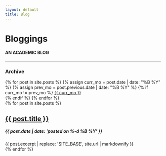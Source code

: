 ```yaml
---
layout: default
title: Blog
---
```


# Bloggings

#### AN ACADEMIC BLOG

----

<div class="row">
<div class="col-sm-3">
  <h3>Archive</h3>
  {% for post in site.posts %}
    {% assign curr_mo = post.date | date: "%B %Y" %}
    {% assign prev_mo = post.previous.date | date: "%B %Y" %}
    {% if curr_mo != prev_mo %}
      <a href="/blog/{{ post.date | date: "%Y" }}/{{ post.date | date: "%m" }}/">
        {{ curr_mo }}
      </a>
      <br/>
    {% endif %}
  {% endfor %}
</div>

<div class="col-sm-9">
  {% for post in site.posts %}
  <article class="preview">
    <h2>
      <a href="{{ site.base }}{{ post.url }}">{{ post.title }}</a>
    </h2>
    <h5 class="tagline">
      {{ post.date | date: 'posted on %-d %B %Y' }}
    </h5>
    <div class="excerpt">
      {{ post.excerpt | replace: 'SITE_BASE', site.url | markdownify }}
    </div>
  </article>
  {% endfor %}
</div>
</div>